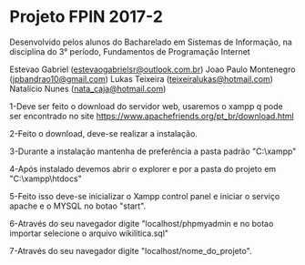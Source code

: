 # Projeto FPIN 2017-2
Desenvolvido pelos alunos do Bacharelado em Sistemas de Informação, na disciplina do 3° período, Fundamentos de Programação Internet

Estevao Gabriel (estevaogabrielsr@outlook.com.br)
Joao Paulo Montenegro (jpbandrao10@gmail.com)
Lukas Teixeira (teixeiralukas@hotmail.com)
Natalício Nunes (nata_caja@hotmail.com)

1-Deve ser feito o download do servidor web, usaremos o xampp q pode ser encontrado no site
https://www.apachefriends.org/pt_br/download.html

2-Feito o download, deve-se realizar a instalação.

3-Durante a instalação mantenha de preferência a pasta padrão "C:\xampp"

4-Após instalado devemos abrir o explorer e por a pasta do projeto em "C:\xampp\htdocs\"

5-Feito isso deve-se inicializar o Xampp control panel e iniciar o serviço apache e o MYSQL no botao "start".

6-Através do seu navegador digite "localhost/phpmyadmin e no botao importar selecione o arquivo wikilitica.sql"

7-Através do seu navegador digite "localhost/nome_do_projeto".
